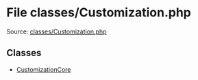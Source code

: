 File classes/Customization.php
=========

Source: [classes/Customization.php](https://github.com/PrestaShop/PrestaShop/blob/1.6.0.13/classes/Customization.php)


Classes
-------

* [CustomizationCore](class.CustomizationCore.md)

